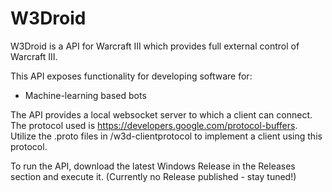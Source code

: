 # W3Droid
W3Droid is a API for Warcraft III which provides full external control of Warcraft III.

This API exposes functionality for developing software for:

- Machine-learning based bots

The API provides a local websocket server to which a client can connect. The protocol used is https://developers.google.com/protocol-buffers. Utilize the .proto files in /w3d-clientprotocol to implement a client using this protocol.

To run the API, download the latest Windows Release in the Releases section and execute it. (Currently no Release published - stay tuned!)